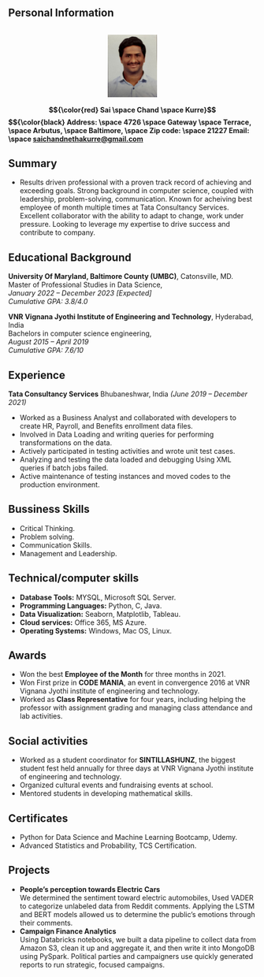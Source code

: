 ## Personal Information ##
<div style="display: flex; align-items: center;">
  </div>
  <div style="flex: 1;">
    <p align="center">
    <img src="SaiChand.jpg" alt="Sai Chand Kurre" width="100">
    </p>
</div>   

**$${\color{red} Sai \space Chand \space Kurre}$$**
**$${\color{black} Address: \space 4726 \space Gateway \space Terrace, \space Arbutus, \space Baltimore, \space  Zip code: \space 21227
Email: \space saichandnethakurre@gmail.com**



## Summary ##
- Results driven professional with a proven track record of achieving and exceeding goals. Strong background in computer science, coupled with leadership, problem-solving, communication. Known for acheiving best employee of month multiple times at Tata Consultancy Services. Excellent collaborator with the ability to adapt to change, work under pressure. Looking to leverage my expertise to drive success and contribute to company.

## Educational Background ##
**University Of Maryland, Baltimore County (UMBC)**, Catonsville, MD.         
Master of Professional Studies in Data Science,    
_January 2022 – December 2023 [Expected]    
Cumulative GPA: 3.8/4.0_     

**VNR Vignana Jyothi Institute of Engineering and Technology**, Hyderabad, India    
Bachelors in computer science engineering,    
_August 2015 – April 2019_     	   
_Cumulative GPA: 7.6/10_

## Experience ##
**Tata Consultancy Services** Bhubaneshwar, India  _(June 2019 – December 2021)_
-	Worked as a Business Analyst and collaborated with developers to create HR, Payroll, and Benefits enrollment data files. 
-	Involved in Data Loading and writing queries for performing transformations on the data.
-	Actively participated in testing activities and wrote unit test cases.
-	Analyzing and testing the data loaded and debugging Using XML queries if batch jobs failed.
-	Active maintenance of testing instances and moved codes to the production environment.

## Bussiness Skills ##
- Critical Thinking.
- Problem solving.
- Communication Skills.
- Management and Leadership.

## Technical/computer skills ##
-	**Database Tools:** MYSQL, Microsoft SQL Server.
-	**Programming Languages:** Python, C, Java.
-	**Data Visualization:** Seaborn, Matplotlib, Tableau.
-	**Cloud services:** Office 365, MS Azure.
-	**Operating Systems:** Windows, Mac OS, Linux.

## Awards ##
- 	Won the best **Employee of the Month** for three months in 2021.
-	Won First prize in **CODE MANIA**, an event in convergence 2016 at VNR Vignana Jyothi institute of engineering and technology. 
-	Worked as **Class Representative** for four years, including helping the professor with assignment grading and managing class attendance and lab activities.

## Social activities ##
-	Worked as a student coordinator for **SINTILLASHUNZ**, the biggest student fest held annually for three days at VNR Vignana Jyothi institute of engineering and technology.
-	Organized cultural events and fundraising events at school.
-	Mentored students in developing mathematical skills.

## Certificates ##
-	Python for Data Science and Machine Learning Bootcamp, Udemy.
-	Advanced Statistics and Probability, TCS Certification.

## Projects ##
-	**People’s perception towards Electric Cars** <br>
We determined the sentiment toward electric automobiles, Used VADER to categorize unlabeled data from Reddit comments. Applying the LSTM and BERT models allowed us to determine the public’s emotions through their comments.
-	**Campaign Finance Analytics**  <br>
  Using Databricks notebooks, we built a data pipeline to collect data from Amazon S3, clean it up and aggregate it, and then write it into MongoDB using PySpark. Political parties and campaigners use quickly generated reports to run strategic, focused campaigns.
